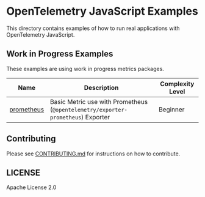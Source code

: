 # OpenTelemetry JavaScript Examples

This directory contains examples of how to run real applications with OpenTelemetry JavaScript.

## Work in Progress Examples

These examples are using work in progress metrics packages.

|Name | Description | Complexity Level |
------------- | ------------- | ------------ |
|[prometheus](prometheus/) | Basic Metric use with Prometheus (`@opentelemetry/exporter-prometheus`) Exporter | Beginner |

## Contributing

Please see [CONTRIBUTING.md](https://github.com/open-telemetry/opentelemetry-js/blob/main/CONTRIBUTING.md) for instructions on how to contribute.

## LICENSE

Apache License 2.0
